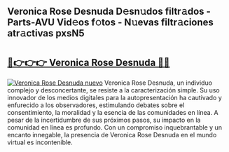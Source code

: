 ## Veronica Rose Desnuda D𝚎sn𝚞dos filtr𝚊dos - Parts-AVU Vid𝚎os f𝚘tos - N𝚞evas filtr𝚊ciones atr𝚊ctivas pxsN5

# <h2><a href="http://mb33k3e.tromn.icu/?c=Veronica+Rose+Desnuda">🔗👉👉👉 Veronica Rose Desnuda 🔗🔗</a></h2>

[![Veronica Rose Desnuda nuevo](https://i.imgur.com/pEAQMta.gif)](http://mb33k3e.tromn.icu/?c=Veronica+Rose+Desnuda)
Veronica Rose Desnuda, un individuo complejo y desconcertante, se resiste a la caracterización simple. Su uso innovador de los medios digitales para la autopresentación ha cautivado y enfurecido a los observadores, estimulando debates sobre el consentimiento, la moralidad y la esencia de las comunidades en línea. A pesar de la incertidumbre de sus próximos pasos, su impacto en la comunidad en línea es profundo. Con un compromiso inquebrantable y un encanto innegable, la presencia de Veronica Rose Desnuda en el mundo virtual es incontenible.
